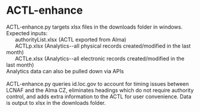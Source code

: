 # ACTL-enhance

ACTL-enhance.py targets xlsx files in the downloads folder in windows. Expected inputs:<br/>
&nbsp;&nbsp;&nbsp;&nbsp;&nbsp;&nbsp;authorityList.xlsx (ACTL exported from Alma)<br/>
&nbsp;&nbsp;&nbsp;&nbsp;&nbsp;&nbsp;ACTLp.xlsx (Analytics--all physical records created/modified in the last month)<br/>
&nbsp;&nbsp;&nbsp;&nbsp;&nbsp;&nbsp;ACTLe.xlsx (Analytics--all electronic records created/modified in the last month)<br/>
Analytics data can also be pulled down via APIs<br/><br/>
ACTL-enhance.py queries id.loc.gov to account for timing issues between LCNAF and the Alma CZ, eliminates headings which do not require authority control, and adds extra information to the ACTL for user convenience. Data is output to xlsx in the downloads folder.

